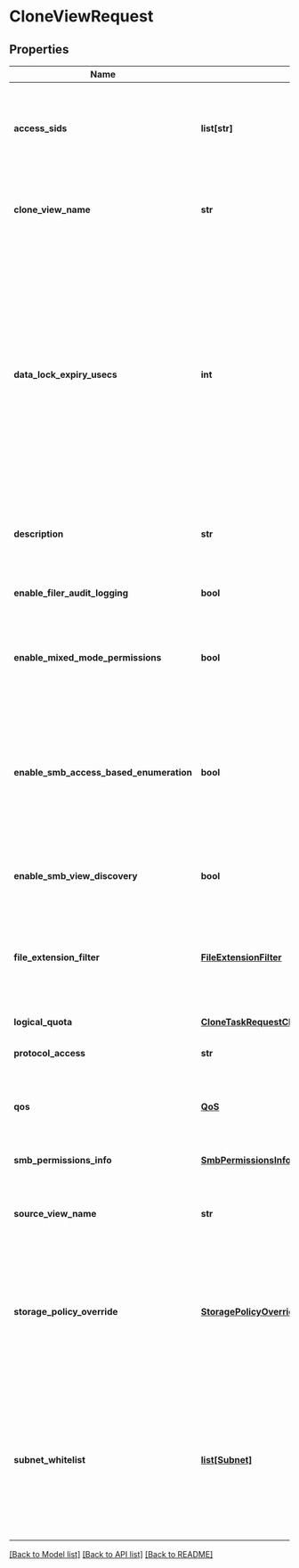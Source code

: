 # CloneViewRequest

## Properties
Name | Type | Description | Notes
------------ | ------------- | ------------- | -------------
**access_sids** | **list[str]** | Specifies the list of security identifiers (SIDs) for the restricted Principals who have access to this View. | [optional] 
**clone_view_name** | **str** | Specifies the name of the new View that is cloned from the source View. | [optional] 
**data_lock_expiry_usecs** | **int** | DataLock (Write Once Read Many) lock expiry epoch time in microseconds. If specified, a view will be marked as a DataLock view. If a view is marked as a DataLock view, only a Data Security Officer (a user having Data Security Privilege) can delete the view until the lock expiry time. | [optional] 
**description** | **str** | Specifies an optional text description about the View. | [optional] 
**enable_filer_audit_logging** | **bool** | Specifies if Filer Audit Logging is enabled for this view. | [optional] 
**enable_mixed_mode_permissions** | **bool** | If set, mixed mode (NFS and SMB) access is enabled for this view. | [optional] 
**enable_smb_access_based_enumeration** | **bool** | Specifies if access-based enumeration should be enabled. If &#39;true&#39;, only files and folders that the user has permissions to access are visible on the SMB share for that user. | [optional] 
**enable_smb_view_discovery** | **bool** | If set, it enables discovery of view for SMB. | [optional] 
**file_extension_filter** | [**FileExtensionFilter**](FileExtensionFilter.md) | Optional filtering criteria that should be satisfied by all the files created in this view. It does not affect existing files. | [optional] 
**logical_quota** | [**CloneTaskRequestCloneViewParametersLogicalQuota**](CloneTaskRequestCloneViewParametersLogicalQuota.md) |  | [optional] 
**protocol_access** | **str** | Specifies the supported Protocols for the View. | [optional] 
**qos** | [**QoS**](QoS.md) | Specifies the Quality of Service (QoS) Policy for the View. | [optional] 
**smb_permissions_info** | [**SmbPermissionsInfo**](SmbPermissionsInfo.md) | Specifies the SMB permissions for the View. | [optional] 
**source_view_name** | **str** | Specifies the name of the source View that will be cloned. | [optional] 
**storage_policy_override** | [**StoragePolicyOverride**](StoragePolicyOverride.md) | Specifies if inline deduplication and compression settings inherited from the Storage Domain (View Box) should be disabled for this View. | [optional] 
**subnet_whitelist** | [**list[Subnet]**](Subnet.md) | Specifies a list of Subnets with IP addresses that have permissions to access the View. (Overrides the Subnets specified at the global Cohesity Cluster level.) | [optional] 

[[Back to Model list]](../README.md#documentation-for-models) [[Back to API list]](../README.md#documentation-for-api-endpoints) [[Back to README]](../README.md)


